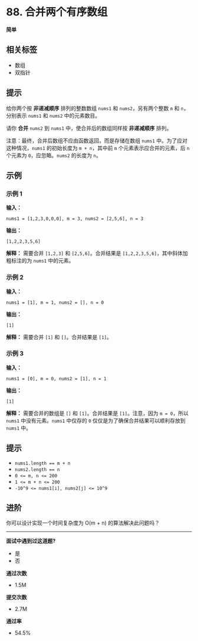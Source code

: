 # 88. 合并两个有序数组

**简单**

## 相关标签
- 数组
- 双指针

## 提示
给你两个按 **非递减顺序** 排列的整数数组 `nums1` 和 `nums2`，另有两个整数 `m` 和 `n`，分别表示 `nums1` 和 `nums2` 中的元素数目。

请你 **合并** `nums2` 到 `nums1` 中，使合并后的数组同样按 **非递减顺序** 排列。

注意：最终，合并后数组不应由函数返回，而是存储在数组 `nums1` 中。为了应对这种情况，`nums1` 的初始长度为 `m + n`，其中前 `m` 个元素表示应合并的元素，后 `n` 个元素为 `0`，应忽略。`nums2` 的长度为 `n`。

## 示例

### 示例 1
**输入：**
```
nums1 = [1,2,3,0,0,0], m = 3, nums2 = [2,5,6], n = 3
```
**输出：**
```
[1,2,2,3,5,6]
```
**解释：** 需要合并 `[1,2,3]` 和 `[2,5,6]`。合并结果是 `[1,2,2,3,5,6]`，其中斜体加粗标注的为 `nums1` 中的元素。

### 示例 2
**输入：**
```
nums1 = [1], m = 1, nums2 = [], n = 0
```
**输出：**
```
[1]
```
**解释：** 需要合并 `[1]` 和 `[]`。合并结果是 `[1]`。

### 示例 3
**输入：**
```
nums1 = [0], m = 0, nums2 = [1], n = 1
```
**输出：**
```
[1]
```
**解释：** 需要合并的数组是 `[]` 和 `[1]`。合并结果是 `[1]`。注意，因为 `m = 0`，所以 `nums1` 中没有元素。`nums1` 中仅存的 `0` 仅仅是为了确保合并结果可以顺利存放到 `nums1` 中。

## 提示
- `nums1.length == m + n`
- `nums2.length == n`
- `0 <= m, n <= 200`
- `1 <= m + n <= 200`
- `-10^9 <= nums1[i], nums2[j] <= 10^9`

## 进阶
你可以设计实现一个时间复杂度为 O(m + n) 的算法解决此问题吗？

---

**面试中遇到过这道题?**
- 是
- 否

**通过次数**
- 1.5M

**提交次数**
- 2.7M

**通过率**
- 54.5%